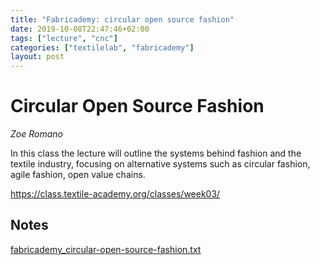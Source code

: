 ```yaml
---
title: "Fabricademy: circular open source fashion"
date: 2019-10-08T22:47:46+02:00
tags: ["lecture", "cnc"]
categories: ["textilelab", "fabricademy"]
layout: post
---
```


# Circular Open Source Fashion
_Zoe Romano_

In this class the lecture will outline the systems behind fashion and the textile industry, focusing on alternative systems such as circular fashion, agile fashion, open value chains.

<https://class.textile-academy.org/classes/week03/> 

## Notes
<a href="{{ site.baseurl }}/files/fabricademy_circular-open-source-fashion.txt" download="{{ site.baseurl }}/files/fabricademy_circular-open-source-fashion.txt">fabricademy_circular-open-source-fashion.txt</a>